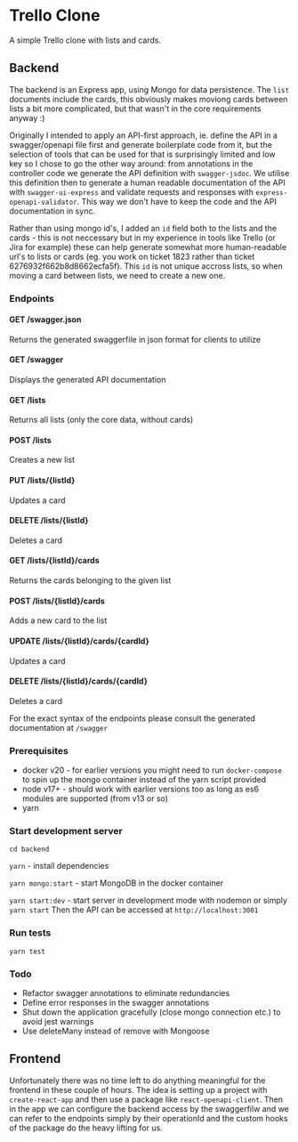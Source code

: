 # Trello Clone
A simple Trello clone with lists and cards.

## Backend
The backend is an Express app, using Mongo for data persistence. The `list` documents include the cards, this obviously makes moviong cards between lists a bit more complicated, but that wasn't in the core requirements anyway :)

Originally I intended to apply an API-first approach, ie. define the API in a swagger/openapi file first and generate boilerplate code from it, but the selection of tools that can be used for that is surprisingly limited and low key so I chose to go the other way around: from annotations in the controller code we generate the API definition with `swagger-jsdoc`. We utilise this definition then to generate a human readable documentation of the API with `swagger-ui-express` and validate requests and responses with `express-openapi-validator`. This way we don't have to keep the code and the API documentation in sync.

Rather than using mongo id's, I added an `id` field both to the lists and the cards - this is not neccessary but in my experience in tools like Trello (or Jira for example) these can help generate somewhat more human-readable url's to lists or cards (eg. you work on ticket 1823 rather than ticket 6276932f662b8d8662ecfa5f). This `id` is not unique accross lists, so when moving a card between lists, we need to create a new one.

### Endpoints
#### GET /swagger.json
Returns the generated swaggerfile in json format for clients to utilize

#### GET /swagger
Displays the generated API documentation

#### GET /lists
Returns all lists (only the core data, without cards)

#### POST /lists
Creates a new list

#### PUT /lists/{listId}
Updates a card

#### DELETE /lists/{listId}
Deletes a card

#### GET /lists/{listId}/cards
Returns the cards belonging to the given list

#### POST /lists/{listId}/cards
Adds a new card to the list

#### UPDATE /lists/{listId}/cards/{cardId}
Updates a card

#### DELETE /lists/{listId}/cards/{cardId}
Deletes a card

For the exact syntax of the endpoints please consult the generated documentation at `/swagger`

### Prerequisites
- docker v20 - for earlier versions you might need to run `docker-compose` to spin up the mongo container instead of the yarn script provided
- node v17+ - should work with earlier versions too as long as es6 modules are supported (from v13 or so)
- yarn

### Start development server
`cd backend`

`yarn` - install dependencies

`yarn mongo:start` - start MongoDB in the docker container

`yarn start:dev` - start server in development mode with nodemon or simply `yarn start` Then the API can be accessed at `http://localhost:3001`

### Run tests
`yarn test`

### Todo
- Refactor swagger annotations to eliminate redundancies
- Define error responses in the swagger annotations
- Shut down the application gracefully (close mongo connection etc.) to avoid jest warnings
- Use deleteMany instead of remove with Mongoose

## Frontend
Unfortunately there was no time left to do anything meaningful for the frontend in these couple of hours. The idea is setting up a project with `create-react-app` and then use a package like `react-openapi-client`. Then in the app we can configure the backend access by the swaggerfilw and we can refer to the endpoints simply by their operationId and the custom hooks of the package do the heavy lifting for us.
 